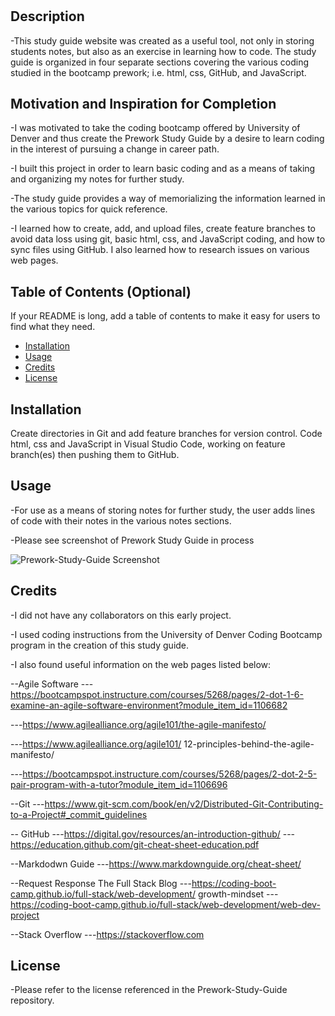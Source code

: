 # <Prework-Study-Guide-Webpage>

## Description

-This study guide website was created as a useful tool, not only in storing students notes, but also as an exercise in learning how to code.  The study guide is organized in four separate sections covering the various coding studied in the bootcamp prework; i.e. html, css, GitHub, and JavaScript.

## Motivation and Inspiration for Completion

-I was motivated to take the coding bootcamp offered by University of Denver and thus create the Prework Study Guide by a desire to learn coding in the interest of pursuing a change in career path.

-I built this project in order to learn basic coding and as a means of taking and organizing my notes for further study.

-The study guide provides a way of memorializing the information learned in the various topics for quick reference.

-I learned how to create, add, and upload files, create feature branches to avoid data loss using git, basic html, css, and JavaScript coding, and how to sync files using GitHub. I also learned how to research issues on various web pages.

## Table of Contents (Optional)

If your README is long, add a table of contents to make it easy for users to find what they need.

- [Installation](#installation)
- [Usage](#usage)
- [Credits](#credits)
- [License](#license)

## Installation

Create directories in Git and add feature branches for version control. Code html, css and JavaScript in Visual Studio Code, working on feature branch(es) then pushing them to GitHub.

## Usage

-For use as a means of storing notes for further study, the user adds lines of code with their notes in the various notes sections.

-Please see screenshot of Prework Study Guide in process

![Prework-Study-Guide Screenshot](https://github.com/Phyllis%20Ann%20Lataille/prework-study-guide/assets/screenshot.png)



## Credits

-I did not have any collaborators on this early project.

-I used coding instructions from the University of Denver Coding Bootcamp program in the creation of this study guide.

-I also found useful information on the web pages listed below:

--Agile Software
---https://bootcampspot.instructure.com/courses/5268/pages/2-dot-1-6-examine-an-agile-software-environment?module_item_id=1106682

---https://www.agilealliance.org/agile101/the-agile-manifesto/

---https://www.agilealliance.org/agile101/
12-principles-behind-the-agile-manifesto/

---https://bootcampspot.instructure.com/courses/5268/pages/2-dot-2-5-pair-program-with-a-tutor?module_item_id=1106696

--Git
---https://www.git-scm.com/book/en/v2/Distributed-Git-Contributing-to-a-Project#_commit_guidelines

-- GitHub
---https://digital.gov/resources/an-introduction-github/
---https://education.github.com/git-cheat-sheet-education.pdf

--Markdodwn Guide
---https://www.markdownguide.org/cheat-sheet/

--Request Response The Full Stack Blog
---https://coding-boot-camp.github.io/full-stack/web-development/
growth-mindset
---https://coding-boot-camp.github.io/full-stack/web-development/web-dev-project

--Stack Overflow
---https://stackoverflow.com

## License

-Please refer to the license referenced in the Prework-Study-Guide repository.

